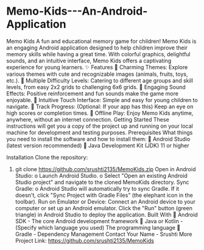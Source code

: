 # Memo-Kids---An-Android-Application

Memo Kids
A fun and educational memory game for children!
Memo Kids is an engaging Android application designed to help children improve
their memory skills while having a great time. With colorful graphics, delightful
sounds, and an intuitive interface, Memo Kids offers a captivating experience for
young learners. 
✨ Features
 Charming Themes: Explore various themes with cute and recognizable images (animals, fruits, toys, etc.).
 Multiple Difficulty Levels: Catering to different age groups and skill levels, from easy 2x2
grids to challenging 6x6 grids. 
 Engaging Sound Effects: Positive reinforcement and fun sounds make the game more
enjoyable. 
 Intuitive Touch Interface: Simple and easy for young children to navigate.  Track Progress: (Optional: If your app has this) Keep an eye on high scores or completion
times.
 Offline Play: Enjoy Memo Kids anytime, anywhere, without an internet connection. 
Getting Started
These instructions will get you a copy of the project up and running on your local
machine for development and testing purposes. Prerequisites
What things you need to install the software and how to install them:  Android Studio (latest version recommended)  Java Development Kit (JDK) 11 or higher

Installation
Clone the repository:
1. git clone https://github.com/srushti2135/MemoKids.zip
Open in Android Studio:
o Launch Android Studio. o Select "Open an existing Android Studio project" and navigate to the cloned
MemoKids directory. Sync Gradle:
o Android Studio will automatically try to sync Gradle. If it doesn't, click "Sync
Project with Gradle Files" (the elephant icon in the toolbar).
Run on Emulator or Device:
Connect an Android device to your computer or set up an Android emulator. Click the "Run" button (green triangle) in Android Studio to deploy the application. Built With
 Android SDK - The core Android development framework
 Java or Kotlin - (Specify which language you used) The programming language  Gradle - Dependency Management
Contact
Your Name - Srushti More
Project Link: https://github.com/srushti2135/MemoKids
